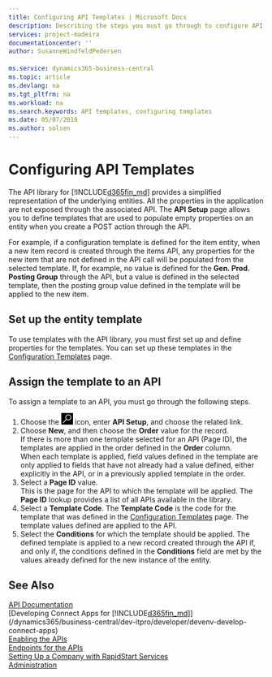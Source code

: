 ```yaml
---
title: Configuring API Templates | Microsoft Docs
description: Describing the steps you must go through to configure API templates for Dynamics 365 Business Central.
services: project-madeira
documentationcenter: ''
author: SusanneWindfeldPedersen

ms.service: dynamics365-business-central
ms.topic: article
ms.devlang: na
ms.tgt_pltfrm: na
ms.workload: na
ms.search.keywords: API templates, configuring templates
ms.date: 05/07/2018
ms.author: solsen
---
```


# Configuring API Templates
The API library for [!INCLUDE[d365fin_md](includes/d365fin_md.md)] provides a simplified representation of the underlying entities. All the properties in the application are not exposed through the associated API. The **API Setup** page allows you to define templates that are used to populate empty properties on an entity when you create a POST action through the API. 

For example, if a configuration template is defined for the item entity, when a new item record is created through the items API, any properties for the new item that are not defined in the API call will be populated from the selected template. If, for example, no value is defined for the **Gen. Prod. Posting Group** through the API, but a value is defined in the selected template, then the posting group value defined in the template will be applied to the new item. 

## Set up the entity template
To use templates with the API library, you must first set up and define properties for the templates. You can set up these templates in the [Configuration Templates](admin-use-templates-to-prepare-customer-data-for-migration.md) page. 

## Assign the template to an API

To assign a template to an API, you must go through the following steps.

1. Choose the ![Search for Page or Report](media/ui-search/search_small.png "Search for Page or Report icon") icon, enter **API Setup**, and choose the related link.
2. Choose **New**, and then choose the **Order** value for the record.  
If there is more than one template selected for an API (Page ID), the templates are applied in the order defined in the **Order** column.   
When each template is applied, field values defined in the template are only applied to fields that have not already had a value defined, either explicitly in the API, or in a previously applied template in the order. 
3. Select a **Page ID** value.  
This is the page for the API to which the template will be applied. The **Page ID** lookup provides a list of all APIs available in the library.
4. Select a **Template Code**. The **Template Code** is the code for the template that was defined in the [Configuration Templates](admin-use-templates-to-prepare-customer-data-for-migration.md) page. The template values defined are applied to the API. 
5. Select the **Conditions** for which the template should be applied. The defined template is applied to a new record created through the API if, and only if, the conditions defined in the **Conditions** field are met by the values already defined for the new instance of the entity.

## See Also
[API Documentation](/dynamics-nav/fin-graph)  
[Developing Connect Apps for [!INCLUDE[d365fin_md](includes/d365fin_md.md)]](/dynamics365/business-central/dev-itpro/developer/devenv-develop-connect-apps)  
[Enabling the APIs](/dynamics-nav/enabling-apis-for-dynamics-nav)  
[Endpoints for the APIs](/dynamics-nav/endpoints-apis-for-dynamics)  
[Setting Up a Company with RapidStart Services](admin-set-up-a-company-with-rapidstart.md)  
[Administration](admin-setup-and-administration.md)